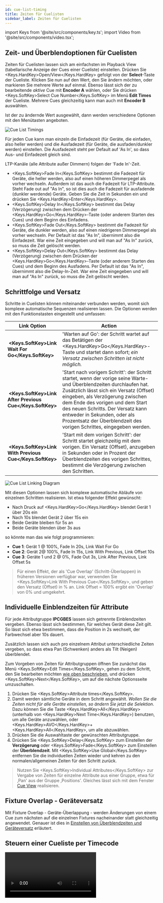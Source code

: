 ```yaml
---
id: cue-list-timing
title: Zeiten für Cuelisten
sidebar_label: Zeiten für Cuelisten
---
```


import Keys from '@site/src/components/key.ts';
import Video from '@site/src/components/video.tsx';

## Zeit- und Überblendoptionen für Cuelisten

Zeiten für Cuelisten lassen sich am einfachsten im Playback View (tabellarische Anzeige der Cues einer Cueliste) einstellen. Drücken Sie <Keys.HardKey>Open/View</Keys.HardKey> gefolgt von der **Select**-Taste der Cueliste. Klicken Sie nun auf den Wert, den Sie ändern möchten, oder markieren Sie mehrere Werte auf einmal. Ebenso lässt sich der zu bearbeitende *aktive* Cue mit **Encoder A** wählen, oder Sie drücken <Keys.SoftKey>Select Cue Number</Keys.SoftKey> im Menü **Edit Times** der Cueliste. Mehrere Cues gleichzeitig kann man auch mit **Encoder B** auswählen.

Ist der zu ändernde Wert ausgewählt, dann werden verschiedene Optionen mit den Menütasten angeboten.

![Cue List Timings](/docs/images/Cue-View-Timings.png)

Für jeden Cue kann man einzeln die Einfadezeit (für Geräte, die einfaden, also heller werden) und die Ausfadezeit (für Geräte, die ausfaden/dunkler werden) einstellen. Die Ausfadezeit steht per Default auf 'As In', so dass Aus- und Einfadezeit gleich sind.

LTP-Kanäle (alle Attribute außer Dimmern) folgen der 'Fade In'-Zeit.

-   <Keys.SoftKey>Fade In</Keys.SoftKey> bestimmt die Fadezeit für Geräte, die heller werden, also auf einen höheren Dimmerpegel als vorher wechseln. Außerdem ist das auch die Fadezeit für LTP-Attribute. Steht Fade out auf "As In", so ist dies auch die Fadezeit für ausfadende (dunkler werdende) Geräte. Geben Sie die Zeit in Sekunden ein und drücken Sie <Keys.HardKey>Enter</Keys.HardKey>.
-   <Keys.SoftKey>Delay In</Keys.SoftKey> bestimmt das Delay (Verzögerung) zwischen dem Drücken der <Keys.HardKey>Go</Keys.HardKey>-Taste (oder anderem Starten des Cues) und dem Beginn des Einfadens. 
-   <Keys.SoftKey>Fade Out</Keys.SoftKey> bestimmt die Fadezeit für Geräte, die dunkler werden, also auf einen niedrigeren Dimmerpegel als vorher wechseln. Per Default ist das "As In", übernimmt also die Einfadezeit. War eine Zeit eingegeben und will man auf "As In" zurück, so muss die Zeit gelöscht werden. 
-   <Keys.SoftKey>Delay Out</Keys.SoftKey> bestimmt das Delay (Verzögerung) zwischen dem Drücken der <Keys.HardKey>Go</Keys.HardKey>-Taste (oder anderem Starten des Cues) und dem Beginn des Ausfadens. Per Default ist das "As In", übernimmt also die Delay-In-Zeit. War eine Zeit eingegeben und will man auf "As In" zurück, so muss die Zeit gelöscht werden. 

## Schrittfolge und Versatz

Schritte in Cuelisten können miteinander verbunden werden, womit
sich komplexe automatische Sequenzen realisieren lassen. Die
Optionen werden mit den Funktionstasten eingestellt und
umfassen:

Link Option | Action
---|---
&nbsp;**<Keys.SoftKey>Link Wait For Go</Keys.SoftKey>** | 'Warten auf Go': der Schritt wartet auf das Betätigen der <Keys.HardKey>Go</Keys.HardKey>-Taste und startet dann sofort; *ein Versatz zwischen Schritten ist nicht möglich.*
&nbsp;**<Keys.SoftKey>Link After Previous Cue</Keys.SoftKey>** | 'Start nach vorigem Schritt': der Schritt startet, wenn der vorige seine Warte- und Überblendzeiten durchlaufen hat. Zusätzlich lässt sich ein Versatz (Offset) eingeben, als Verzögerung zwischen dem Ende des vorigen und dem Start des neuen Schritts. Der Versatz kann entweder in Sekunden, oder als Prozentsatz der Überblendzeit des vorigen Schrittes, eingegeben werden.
&nbsp;**<Keys.SoftKey>Link With Previous Cue</Keys.SoftKey>** | 'Start mit dem vorigen Schritt': der Schritt startet gleichzeitig mit dem vorigen. Ein Versatz (Offset), anzugeben in Sekunden oder in Prozent der Überblendzeiten des vorigen Schrittes, bestimmt die Verzögerung zwischen den Schritten.

![Cue List Linking Diagram](/docs/images/Cue-List-Linking-Diagram.png)

Mit diesen Optionen lassen sich komplexe automatische Abläufe von einzelnen 
Schritten realisieren. Ist etwa folgender Effekt gewünscht:

-   Nach Druck auf <Keys.HardKey>Go</Keys.HardKey> blendet Gerät 1 über 20s ein
-   Nach 10s blendet Gerät 2 über 15s ein
-   Beide Geräte bleiben für 5s an
-   Beide Geräte blenden über 3s aus

so könnte man das wie folgt programmieren:

-   **Cue 1**: Gerät 1 @ 100%, Fade In 20s, Link Wait For Go
-   **Cue 2**: Gerät 2@ 100%, Fade In 15s, Link With Previous, Link Offset 10s
-   **Cue 3**: Geräte 1 und 2 @ 0%, Fade Out 3s, Link After Previous, Link Offset 5s

> Für einen Effekt, der als 'Cue Overlap' (Schritt-Überlappen) in früheren Versionen verfügbar war, verwenden Sie <Keys.SoftKey>Link With Previous Cue</Keys.SoftKey>, und geben den Versatz (Offset) in % an. Link Offset = 100% ergibt ein 'Overlap' von 0% und umgekehrt.

## Individuelle Einblendzeiten für Attribute

Für jede Attributgruppe **IPCGBES** lassen sich getrennte Einblendzeiten
vergeben. Ebenso lässt sich bestimmen, für welches Gerät diese Zeit
gilt. So lässt sich etwa bestimmen, dass die Position in 2s wechselt,
der Farbwechsel aber 10s dauert.

Zusätzlich lassen sich auch pro einzelnem Attribut unterschiedliche
Zeiten vergeben, so dass etwa Pan (Schwenken) anders als Tilt (Neigen)
überblendet.

Zum Vorgeben von Zeiten für Attributgruppen öffnen Sie zunächst das 
Menü <Keys.SoftKey>Edit Times</Keys.SoftKey>, gehen zu dem Schritt, den Sie bearbeiten 
möchten [wie oben beschrieben](#zeit--und-überblendoptionen-für-cuelisten), und
drücken <Keys.SoftKey>Next</Keys.SoftKey>, um auf die nächste Optionsseite umzuschalten. 

1.  Drücken Sie <Keys.SoftKey>Attribute times</Keys.SoftKey>.
2.  Damit werden sämtliche Geräte in dem Schritt angewählt. *Wollen Sie
	die Zeiten nicht für alle Geräte einstellen, so ändern Sie jetzt die
	Selektion*. Dazu können Sie die Taste <Keys.HardKey>All</Keys.HardKey> 
	(unterhalb von <Keys.HardKey>Next Time</Keys.HardKey>) benutzen, um alle Geräte 
	anzuwählen, oder <Keys.HardKey>AVO</Keys.HardKey>+<Keys.HardKey>All</Keys.HardKey>, um
	alle abzuwählen.
3.  Drücken Sie die Auswahltaste der gewünschten Attributgruppe.
4.  Drücken Sie <Keys.SoftKey>Delay</Keys.SoftKey> zum Einstellen 
	der **Verzögerung**	oder <Keys.SoftKey>Fade</Keys.SoftKey> zum Einstellen 
	der **Überblendzeit**. Mit <Keys.SoftKey>Use Global</Keys.SoftKey>	entfernen Sie die individuellen Zeiten wieder und kehren zu den normalen/allgemeinen Zeiten für den Schritt zurück.

>  Nutzen Sie <Keys.SoftKey>Individual Attributes</Keys.SoftKey> zur Vergabe von Zeiten für
    einzelne Attribute aus einer Gruppe, etwa für ‚Pan' aus der Gruppe
    ‚Positions'. Gleiches lässt sich mit dem Fenster [Cue View](editing-cue-lists.md#editieren-von-werten-im-fenster-cue-view)
    realisieren. 

## Fixture Overlap - Geräteversatz

Mit Fixture Overlap - Geräte-Überlappung - werden Änderungen von einem 
Cue zum nächsten auf die einzelnen Fixtures nacheinander statt gleichzeitig 
angewendet. Genauer ist dies in [Einstellen von Überblendzeiten und Geräteversatz](../cues/cue-timing.md#einstellen-von-überblendzeiten-und-geräteversatz) erläutert.

## Steuern einer Cueliste per Timecode

<Video videoId="1abZT_ffIvs" title="Recording Timecode" />

In den Titan-Pulten lässt sich auch Timecode zum Steuern einer Cueliste
verwenden. Dies ist hilfreich etwa bei komplexen Shows, die stets
absolut zeitgenau laufen müssen, oder bei unbeaufsichtigten Abläufen.
Dabei wird jedem Schritt der Cueliste eine Startzeit zugeordnet, zu der
er beginnen soll.

> Siehe auch [Timelines](../timelines.md), eine andere Möglichkeit, um Timecode-gesteuerte
  Shows zu realisieren.

Es können vier getrennte Timecode-Quellen definiert werden. Für jede
kann der Timecode selbst aus der Systemuhr stammen, intern generiert
oder per MIDI, je nach Pult SMPTE oder Winamp eingespeist werden. Der
interne Timecode ist besonders hilfreich beim Programmieren einer Show,
die später von einem externen Timecode gesteuert werden soll.

1. **Connecten** Sie die Cueliste, für die Sie den Timecode aktivieren möchten.
2. Wählen Sie <Keys.SoftKey>Timecode</Keys.SoftKey> aus dem Hauptmenü.
3. Wählen Sie mit **Menütaste A** Timecode 1, 2, 3 oder 4, und mit
&nbsp;**Taste B** die Timecode-Quelle.
4. Drücken Sie <Keys.SoftKey>Record</Keys.SoftKey>.
5. Starten Sie die Timecode-Quelle. *Nutzen Sie den internen Timecode,
so drücken Sie jetzt <Keys.SoftKey>Play</Keys.SoftKey>, um ihn zu starten*.
6. Betätigen Sie die rote <Keys.HardKey>Go</Keys.HardKey>-Taste, um jeden Schritt zum
gewünschten Zeitpunkt zu starten.
7. Drücken Sie <Keys.SoftKey>Record</Keys.SoftKey>, um den Vorgang abzuschließen.

Zur Wiedergabe einer Timecode-gesteuerten Cueliste drücken Sie im
Timecode-Menü <Keys.SoftKey>Connected Cue Lists</Keys.SoftKey> und wählen die gewünschte Cueliste
aus. Dann drücken Sie <Keys.SoftKey>Timer Disabled/Enabled</Keys.SoftKey>, um den jeweiligen
Timecode-Eingang zu aktivieren. **Timer Disabled/Enabled** ist ein globaler Schalter und 
aktiviert/deaktiviert alle Timecode-Quellen. Soll nur ein bestimmter Timecode 
deaktiviert werden, so wählen Sie dagegen für diesen in Schritt 3 (s.o.) als Quelle **No Timecode**.

Sobald nun der Timecode läuft (bei internem Timecode drücken Sie dazu
auf <Keys.SoftKey>Play</Keys.SoftKey>), wird jeder Schritt der Cueliste zur programmierten
Zeitmarke gestartet.

Zum Ändern einzelner Timecode-Zeiten klicken Sie entweder in der 
Playback-Ansicht in die entsprechende Zelle und geben die korrekte Zeit 
mit den Zifferntasten ein, oder Sie drücken <Keys.SoftKey>Edit Times</Keys.SoftKey>, wählen den 
zu ändernden Cue aus, wechseln mit <Keys.SoftKey>Next</Keys.SoftKey> auf die dritte Menüseite und 
ändern dort den Wert bei <Keys.SoftKey>Timecode = </Keys.SoftKey>. 

![Playback View Window showing timecoded cues](/docs/images/Playback-View-Window-showing-timecoded-cues.png)

Beim Ändern einer Zeit lassen sich mit Encoder B mehrere Schritte
auswählen. Mit den Menütasten lassen sich weitere Zeitänderungen
vornehmen: gibt man bei <Keys.SoftKey>Offset =</Keys.SoftKey> einen Wert ein, so kann man 
mit <Keys.SoftKey>Add + </Keys.SoftKey> bzw. <Keys.SoftKey>Subtract - </Keys.SoftKey> 
alle gewählten Zeitmarken um diesen Wert nach vorn oder hinten verschieben.

Zur Kontrolle des anliegenden Timecodes lässt sich jeweils für Timecode
1 bis 4 ein extra Fenster öffnen: drücken Sie zweimal auf <Keys.HardKey>Open/View</Keys.HardKey>
und dann auf <Keys.SoftKey>Timecode x</Keys.SoftKey> (wobei das x für eine Zahl 1 bis 4 steht).

![Timecode 1 Workspace Window](/docs/images/Timecode-1-Workspace-Window.png)

